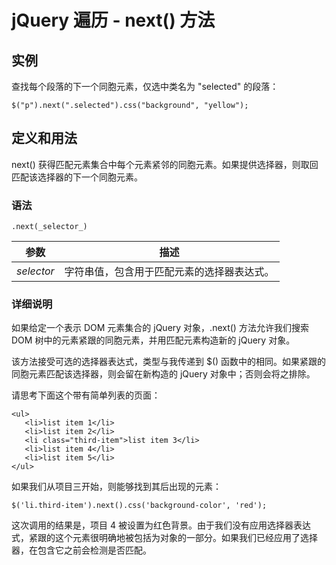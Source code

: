 # jQuery 遍历 - next() 方法



## 实例

查找每个段落的下一个同胞元素，仅选中类名为 "selected" 的段落：

```
$("p").next(".selected").css("background", "yellow");

```

## 定义和用法

next() 获得匹配元素集合中每个元素紧邻的同胞元素。如果提供选择器，则取回匹配该选择器的下一个同胞元素。

### 语法

```
.next(_selector_)
```

| 参数 | 描述 |
| --- | --- |
| _selector_ | 字符串值，包含用于匹配元素的选择器表达式。 |

### 详细说明

如果给定一个表示 DOM 元素集合的 jQuery 对象，.next() 方法允许我们搜索 DOM 树中的元素紧跟的同胞元素，并用匹配元素构造新的 jQuery 对象。

该方法接受可选的选择器表达式，类型与我传递到 $() 函数中的相同。如果紧跟的同胞元素匹配该选择器，则会留在新构造的 jQuery 对象中；否则会将之排除。

请思考下面这个带有简单列表的页面：

```
<ul>
   <li>list item 1</li>
   <li>list item 2</li>
   <li class="third-item">list item 3</li>
   <li>list item 4</li>
   <li>list item 5</li>
</ul>

```

如果我们从项目三开始，则能够找到其后出现的元素：

```
$('li.third-item').next().css('background-color', 'red');
```

这次调用的结果是，项目 4 被设置为红色背景。由于我们没有应用选择器表达式，紧跟的这个元素很明确地被包括为对象的一部分。如果我们已经应用了选择器，在包含它之前会检测是否匹配。



